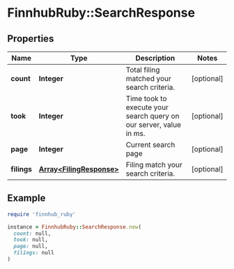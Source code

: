 # FinnhubRuby::SearchResponse

## Properties

| Name | Type | Description | Notes |
| ---- | ---- | ----------- | ----- |
| **count** | **Integer** | Total filing matched your search criteria. | [optional] |
| **took** | **Integer** | Time took to execute your search query on our server, value in ms. | [optional] |
| **page** | **Integer** | Current search page | [optional] |
| **filings** | [**Array&lt;FilingResponse&gt;**](FilingResponse.md) | Filing match your search criteria. | [optional] |

## Example

```ruby
require 'finnhub_ruby'

instance = FinnhubRuby::SearchResponse.new(
  count: null,
  took: null,
  page: null,
  filings: null
)
```

